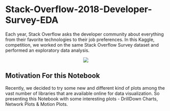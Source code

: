 # Stack-Overflow-2018-Developer-Survey-EDA
Each year, Stack Overflow asks the developer community about everything from their favorite technologies to their job preferences. In this Kaggle, competition, we worked on the same Stack Overflow Survey dataset and performed an exploratory data analysis.

<center><img src="https://cdn-images-1.medium.com/max/1000/1*tBGHrk548cAdfrpk2hhXhA.png"></center>

## Motivation For this Notebook
Recently, we decided to try some new and different kind of plots among the vast number of libraries that are available online for data visualization. So presenting this Notebook with some interesting plots - DrillDown Charts, Network Plots & Motion Plots.
